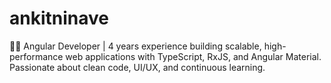 # ankitninave
👨‍💻 Angular Developer | 4 years experience building scalable, high-performance web applications with TypeScript, RxJS, and Angular Material. Passionate about clean code, UI/UX, and continuous learning.
